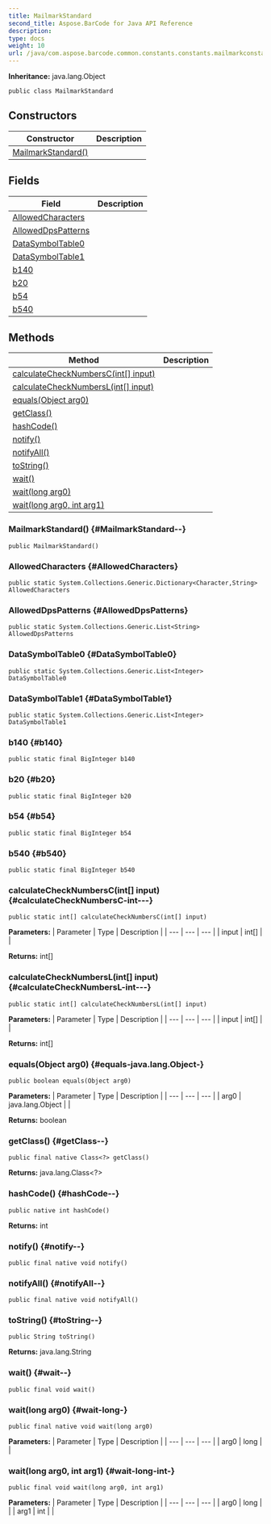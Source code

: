 ```yaml
---
title: MailmarkStandard
second_title: Aspose.BarCode for Java API Reference
description: 
type: docs
weight: 10
url: /java/com.aspose.barcode.common.constants.constants.mailmarkconstants/mailmarkstandard/
---
```

**Inheritance:**
java.lang.Object
```
public class MailmarkStandard
```
## Constructors

| Constructor | Description |
| --- | --- |
| [MailmarkStandard()](#MailmarkStandard--) |  |
## Fields

| Field | Description |
| --- | --- |
| [AllowedCharacters](#AllowedCharacters) |  |
| [AllowedDpsPatterns](#AllowedDpsPatterns) |  |
| [DataSymbolTable0](#DataSymbolTable0) |  |
| [DataSymbolTable1](#DataSymbolTable1) |  |
| [b140](#b140) |  |
| [b20](#b20) |  |
| [b54](#b54) |  |
| [b540](#b540) |  |
## Methods

| Method | Description |
| --- | --- |
| [calculateCheckNumbersC(int[] input)](#calculateCheckNumbersC-int---) |  |
| [calculateCheckNumbersL(int[] input)](#calculateCheckNumbersL-int---) |  |
| [equals(Object arg0)](#equals-java.lang.Object-) |  |
| [getClass()](#getClass--) |  |
| [hashCode()](#hashCode--) |  |
| [notify()](#notify--) |  |
| [notifyAll()](#notifyAll--) |  |
| [toString()](#toString--) |  |
| [wait()](#wait--) |  |
| [wait(long arg0)](#wait-long-) |  |
| [wait(long arg0, int arg1)](#wait-long-int-) |  |
### MailmarkStandard() {#MailmarkStandard--}
```
public MailmarkStandard()
```


### AllowedCharacters {#AllowedCharacters}
```
public static System.Collections.Generic.Dictionary<Character,String> AllowedCharacters
```


### AllowedDpsPatterns {#AllowedDpsPatterns}
```
public static System.Collections.Generic.List<String> AllowedDpsPatterns
```


### DataSymbolTable0 {#DataSymbolTable0}
```
public static System.Collections.Generic.List<Integer> DataSymbolTable0
```


### DataSymbolTable1 {#DataSymbolTable1}
```
public static System.Collections.Generic.List<Integer> DataSymbolTable1
```


### b140 {#b140}
```
public static final BigInteger b140
```


### b20 {#b20}
```
public static final BigInteger b20
```


### b54 {#b54}
```
public static final BigInteger b54
```


### b540 {#b540}
```
public static final BigInteger b540
```


### calculateCheckNumbersC(int[] input) {#calculateCheckNumbersC-int---}
```
public static int[] calculateCheckNumbersC(int[] input)
```




**Parameters:**
| Parameter | Type | Description |
| --- | --- | --- |
| input | int[] |  |

**Returns:**
int[]
### calculateCheckNumbersL(int[] input) {#calculateCheckNumbersL-int---}
```
public static int[] calculateCheckNumbersL(int[] input)
```




**Parameters:**
| Parameter | Type | Description |
| --- | --- | --- |
| input | int[] |  |

**Returns:**
int[]
### equals(Object arg0) {#equals-java.lang.Object-}
```
public boolean equals(Object arg0)
```




**Parameters:**
| Parameter | Type | Description |
| --- | --- | --- |
| arg0 | java.lang.Object |  |

**Returns:**
boolean
### getClass() {#getClass--}
```
public final native Class<?> getClass()
```




**Returns:**
java.lang.Class<?>
### hashCode() {#hashCode--}
```
public native int hashCode()
```




**Returns:**
int
### notify() {#notify--}
```
public final native void notify()
```




### notifyAll() {#notifyAll--}
```
public final native void notifyAll()
```




### toString() {#toString--}
```
public String toString()
```




**Returns:**
java.lang.String
### wait() {#wait--}
```
public final void wait()
```




### wait(long arg0) {#wait-long-}
```
public final native void wait(long arg0)
```




**Parameters:**
| Parameter | Type | Description |
| --- | --- | --- |
| arg0 | long |  |

### wait(long arg0, int arg1) {#wait-long-int-}
```
public final void wait(long arg0, int arg1)
```




**Parameters:**
| Parameter | Type | Description |
| --- | --- | --- |
| arg0 | long |  |
| arg1 | int |  |

